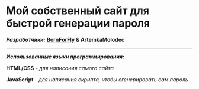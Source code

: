 # Мой собственный сайт для быстрой генерации пароля
___Разработчики:___ **[BornForFly](https://github.com/BornForFly) & ArtemkaMolodec**
____
***Использованные языки программирования:***

**HTML/CSS** - *для написания самого сайта*

**JavaScript** - *для написания скрипта, чтобы сгенерировать сам пароль*
